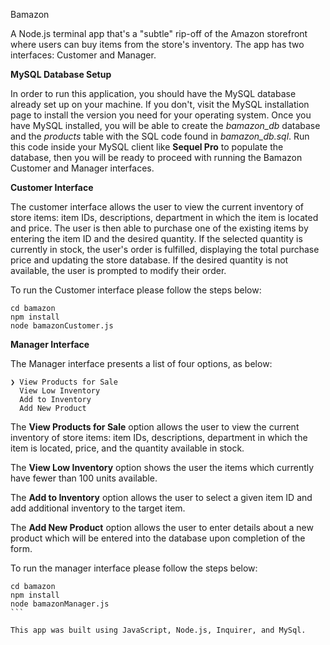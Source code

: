 Bamazon

A Node.js terminal app that's a "subtle" rip-off of the Amazon storefront where users can buy items from the store's inventory. The app has two interfaces: Customer and Manager.

<strong>MySQL Database Setup</strong>

In order to run this application, you should have the MySQL database already set up on your machine. If you don't, visit the MySQL installation page to install the version you need for your operating system. Once you have MySQL installed, you will be able to create the <em>bamazon_db</em> database and the <em>products</em> table with the SQL code found in <em>bamazon_db.sql</em>. Run this code inside your MySQL client like <strong>Sequel Pro</strong> to populate the database, then you will be ready to proceed with running the Bamazon Customer and Manager interfaces.

<strong>Customer Interface</strong>

The customer interface allows the user to view the current inventory of store items: item IDs, descriptions, department in which the item is located and price. The user is then able to purchase one of the existing items by entering the item ID and the desired quantity. If the selected quantity is currently in stock, the user's order is fulfilled, displaying the total purchase price and updating the store database. If the desired quantity is not available, the user is prompted to modify their order.

To run the Customer interface please follow the steps below:

```git clone git@github.com:gradyhouston/bamazon.git
cd bamazon
npm install
node bamazonCustomer.js
```

<strong>Manager Interface</strong>

The Manager interface presents a list of four options, as below:

```? Please select an option: (Use arrow keys)
❯ View Products for Sale
  View Low Inventory
  Add to Inventory
  Add New Product
```

The <strong>View Products for Sale</strong> option allows the user to view the current inventory of store items: item IDs, descriptions, department in which the item is located, price, and the quantity available in stock.

The <strong>View Low Inventory</strong> option shows the user the items which currently have fewer than 100 units available.

The <strong>Add to Inventory</strong> option allows the user to select a given item ID and add additional inventory to the target item.

The <strong>Add New Product</strong> option allows the user to enter details about a new product which will be entered into the database upon completion of the form.

To run the manager interface please follow the steps below:

````git clone git@github.com:gradyhouston/bamazon.git
cd bamazon
npm install
node bamazonManager.js
```

This app was built using JavaScript, Node.js, Inquirer, and MySql.
